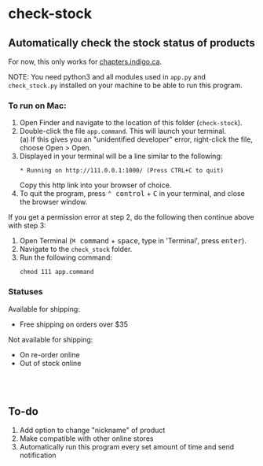 # check-stock

## Automatically check the stock status of products

For now, this only works for <a href="https://www.chapters.indigo.ca/en-ca/">chapters.indigo.ca</a>.

NOTE: You need python3 and all modules used in `app.py` and `check_stock.py` installed on your machine to be able to run this program.

### To run on Mac:

1. Open Finder and navigate to the location of this folder (`check-stock`).
2. Double-click the file `app.command`. This will launch your terminal.<br>
   (a) If this gives you an "unidentified developer" error, right-click the file, choose Open > Open.
3. Displayed in your terminal will be a line similar to the following:
    ```shell
    * Running on http://111.0.0.1:1000/ (Press CTRL+C to quit)
    ```
    Copy this http link into your browser of choice.
4. To quit the program, press <kbd>⌃ control</kbd> + <kbd>C</kbd> in your terminal, and close the browser window.

If you get a permission error at step 2, do the following then continue above with step 3:

1. Open Terminal (<kbd>⌘ command</kbd> + <kbd>space</kbd>, type in 'Terminal', press <kbd>enter</kbd>).
2. Navigate to the `check_stock` folder.
3. Run the following command:
    ```shell
    chmod 111 app.command
    ```
    
### Statuses

Available for shipping:

-   Free shipping on orders over $35

Not available for shipping:

-   On re-order online
-   Out of stock online

<br><br>

## To-do

1. Add option to change "nickname" of product
2. Make compatible with other online stores
3. Automatically run this program every set amount of time and send notification
